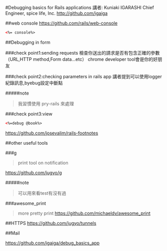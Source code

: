 #Debugging basics for Rails applications
講者: Kuniaki IGARASHI Chief Engineer, spice life, Inc. http://github.com/igaiga

##web console
https://github.com/rails/web-console

```html
<%= console%>
```

##Debugging in form

###check point1:sending requests
檢查你送出的請求是否有包含正確的參數（URL,HTTP method,Form data...etc）
chrome developer tool會是你的好朋友

###check point2:checking parameters in rails app
講者提到可以使用logger紀錄訊息,byebug設定中斷點

#####note
>我習慣使用 pry-rails 來處理

###check point3:view

```html
<%=debug @book%>
```

https://github.com/josevalim/rails-footnotes


##other useful tools

###g
>print tool on notification

https://github.com/jugyo/g

#####note
>可以用來看test有沒有過

###awesome_print
>more pretty print
https://github.com/michaeldv/awesome_print

##HTTPS
https://github.com/jugyo/tunnels

##Mail

https://github.com/igaiga/debug_basics_app
